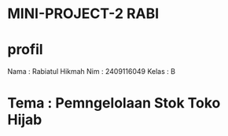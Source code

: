 # MINI-PROJECT-2 RABI
# profil
Nama : Rabiatul Hikmah
Nim : 2409116049
Kelas : B
# Tema : Pemngelolaan Stok Toko Hijab



